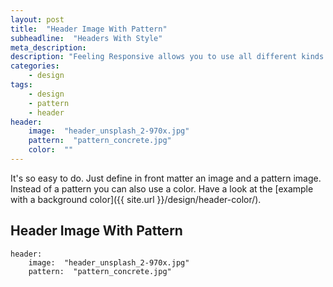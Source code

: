 ```yaml
---
layout: post
title:  "Header Image With Pattern"
subheadline:  "Headers With Style"
meta_description: 
description: "Feeling Responsive allows you to use all different kinds of headers. This example shows a header image in front of a pattern behind it."
categories:
    - design
tags:
    - design
    - pattern
    - header
header:
    image:  "header_unsplash_2-970x.jpg"
    pattern:  "pattern_concrete.jpg"
    color:  ""
---
```

It's so easy to do. Just define in front matter an image and a pattern image. Instead of a pattern you can also use a color. Have a look at the [example with a background color]({{ site.url }}/design/header-color/).


## Header Image With Pattern

~~~
header:
    image:  "header_unsplash_2-970x.jpg"
    pattern:  "pattern_concrete.jpg"
~~~
